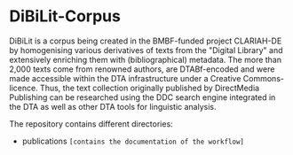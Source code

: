 # DiBiLit-Corpus

DiBiLit is a corpus being created in the BMBF-funded project
CLARIAH-DE by homogenising various derivatives of texts from the
"Digital Library" and extensively enriching them with
(bibliographical) metadata. The more than 2,000 texts come from
renowned authors, are DTABf-encoded and were made accessible within
the DTA infrastructure under a Creative Commons-licence. Thus, the text
collection originally published by DirectMedia Publishing can be
researched using the DDC search engine integrated in the DTA as well
as other DTA tools for linguistic analysis.

The repository contains different directories:

- publications `[contains the documentation of the workflow]`
